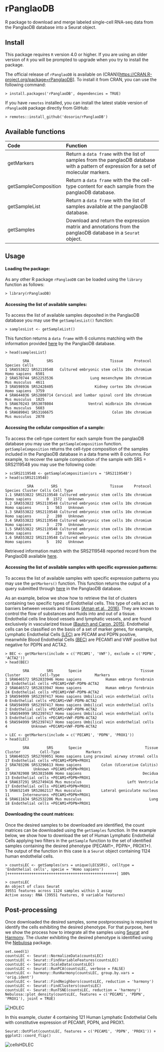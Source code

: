 rPanglaoDB 
========
R package to download and merge labeled single-cell RNA-seq data from the PanglaoDB database into a Seurat object.

Install
-------
This package requires `R` version 4.0 or higher. If you are using an older version of `R` you will be prompted to upgrade when you try to install the package.

The official release of `rPanglaoDB` is available on (CRAN)[https://CRAN.R-project.org/package=rPanglaoDB]. To install it from CRAN, you can use the following command:
```
> install.packages('rPanglaoDB', dependencies = TRUE)
```

If you have `remotes` installed, you can install the latest stable version of `rPanglaoDB` package directly from GitHub:

```
> remotes::install_github('dosorio/rPanglaoDB')
```
Available functions
-------
| Code        | Function |
| :------------- |:-------------|
|getMarkers|	Return a `data frame` with the list of samples from the panglaoDB database with a pattern of expression for a set of molecular markers.|
|getSampleComposition| Return a `data frame` with the the cell-type content for each sample from the panglaoDB database.|
|getSampleList| Return a `data frame` with the list of samples available at the panglaoDB database.|
|getSamples| Download and return the expression matrix and annotations from the panglaoDB database in a `Seurat` object. |

Usage
-------
#### Loading the package:
As any other R package `rPanglaoDB` can be loaded using the `library` function as follows:
```
> library(rPanglaoDB)
```
#### Accessing the list of available samples:
To access the list of available samples deposited in the PanglaoDB database you may use the `getSamplesList()` function:
```
> samplesList <- getSampleList()
```
This function returns a ``data frame`` with 6 columns matching with the information provided [here](https://panglaodb.se/samples.html) by the PanglaoDB database.
```
> head(samplesList)

        SRA        SRS                          Tissue     Protocol      Species Cells
1 SRA553822 SRS2119548   Cultured embryonic stem cells 10x chromium Homo sapiens  6501
2 SRA570744 SRS2253536                 Lung mesenchyme 10x chromium Mus musculus  4611
3 SRA598936 SRS2428405                   Kidney cortex 10x chromium Homo sapiens  3759
4 SRA644036 SRS2808714 Cervical and lumbar spinal cord 10x chromium Mus musculus  1025
5 SRA670243 SRS3078084                Ventral midbrain 10x chromium Mus musculus  5603
6 SRA689041 SRS3166675                           Colon 10x chromium Mus musculus  2878
```
#### Accessing the cellular composition of a sample:
To access the cell-type content for each sample from the panglaoDB database you may use the `getSampleComposition` function. `getSampleComposition` returns the cell-type composition of the samples included in the PanglaoDB database in a data frame with 8 columns. For example, to recover the sample composition of the sample with SRS = SRS2119548 you may use the following code:
```
> scSRS2119548 <- getSampleComposition(srs = 'SRS2119548')
> head(scSRS2119548)

          SRA        SRS                        Tissue     Protocol      Species Cluster Cells Cell Type
1.1 SRA553822 SRS2119548 Cultured embryonic stem cells 10x chromium Homo sapiens       0  1572   Unknown
1.2 SRA553822 SRS2119548 Cultured embryonic stem cells 10x chromium Homo sapiens       1   563   Unknown
1.3 SRA553822 SRS2119548 Cultured embryonic stem cells 10x chromium Homo sapiens       2   280   Unknown
1.4 SRA553822 SRS2119548 Cultured embryonic stem cells 10x chromium Homo sapiens       3   270   Unknown
1.5 SRA553822 SRS2119548 Cultured embryonic stem cells 10x chromium Homo sapiens       4   220   Unknown
1.6 SRA553822 SRS2119548 Cultured embryonic stem cells 10x chromium Homo sapiens       5   192   Unknown
```
Retrieved information match with the SRS2119548 reported record from the PanglaoDB available [here](https://panglaodb.se/list_clusters_and_cell_types.html?sra=SRA553822&srs=SRS2119548).

#### Accessing the list of available samples with specific expression patterns:
To access the list of available samples with specific expression patterns you may use the `getMarkers()` function. This function returns the output of a query submitted through [here](https://panglaodb.se/search.html) in the PanglaoDB database. 

As an example, below we show how to retrieve the list of clusters containing two specific types of Endothelial cells. This type of cells act as barriers between vessels and tissues [(Aman et al., 2016)](https://www.ncbi.nlm.nih.gov/pmc/articles/PMC5504427/). They are known to control the flow of substances and fluids into and out of a tissue. Endothelial cells line blood vessels and lymphatic vessels, and are found exclusively in vascularized tissue [(Bautch and Caron, 2015)](https://www.ncbi.nlm.nih.gov/pmc/articles/PMC4355271/). Endothelial cells can be classified on the basis of a set of marker genes, for example, Lymphatic Endothelial Cells [(LEC)](https://promocell.com/product/human-dermal-lymphatic-endothelial-cells-hdlec/) are PECAM and PDPN positive, meanwhile Blood Endothelial Cells [(BEC)](https://promocell.com/product/human-dermal-blood-endothelial-cells-hdbec/) are PECAM1 and VWF positive but negative for PDPN and ACTA2. 
```
> BEC <- getMarkers(include = c('PECAM1', 'VWF'), exclude = c('PDPN', 'ACTA2'))
> head(BEC)

        SRA        SRS       Specie                           Tissue Cluster         Cell-Type                Markers
1 SRA646572 SRS2833946 Homo sapiens           Human embryo forebrain      28 Endothelial cells +PECAM1+VWF-PDPN-ACTA2
2 SRA646572 SRS2833947 Homo sapiens           Human embryo forebrain      24 Endothelial cells +PECAM1+VWF-PDPN-ACTA2
3 SRA594999 SRS2397417 Homo sapiens Umbilical vein endothelial cells       0 Endothelial cells +PECAM1+VWF-PDPN-ACTA2
4 SRA594999 SRS2397417 Homo sapiens Umbilical vein endothelial cells       2 Endothelial cells +PECAM1+VWF-PDPN-ACTA2
5 SRA594999 SRS2397417 Homo sapiens Umbilical vein endothelial cells       3 Endothelial cells +PECAM1+VWF-PDPN-ACTA2
6 SRA594999 SRS2397417 Homo sapiens Umbilical vein endothelial cells       4           Unknown +PECAM1+VWF-PDPN-ACTA2
```
```
> LEC <- getMarkers(include = c('PECAM1', 'PDPN', 'PROX1'))
> head(LEC)

        SRA        SRS       Specie                             Tissue Cluster         Cell-Type            Markers
1 SRA640325 SRS2769051 Homo sapiens Lung proximal airway stromal cells      17 Endothelial cells +PECAM1+PDPN+PROX1
2 SRA703206 SRS3296613 Homo sapiens         Colon (Ulcerative Colitis)      15           Unknown +PECAM1+PDPN+PROX1
3 SRA782908 SRS3815606 Homo sapiens                            Decidua      13 Endothelial cells +PECAM1+PDPN+PROX1
4 SRA637291 SRS2749416 Mus musculus                     Left Ventricle      17 Endothelial cells +PECAM1+PDPN+PROX1
5 SRA652149 SRS2862117 Mus musculus         Lateral geniculate nucleus      11      Interneurons +PECAM1+PDPN+PROX1
6 SRA611634 SRS2532206 Mus musculus                               Lung      18 Endothelial cells +PECAM1+PDPN+PROX1
```

#### Downloading the count matrices:
Once the desired samples to be downloaded are identified, the count matrices can be downloaded using the `getSamples` function. In the example below, we show how to download the set of Human Lymphatic Endothelial Cells applying two filters in the `getSample` function to the set of identified samples containing the desired phenotype (PECAM1+, PDPN+, PROX1+). The output of the function in this case is a `Seurat` object containing 1124 human endothelial cells. 
```
> countsLEC <- getSamples(srs = unique(LEC$SRS), celltype = 'Endothelial cells', specie = 'Homo sapiens')
|++++++++++++++++++++++++++++++++++++++++++++++++++| 100%

> countsLEC
An object of class Seurat 
39551 features across 1124 samples within 1 assay 
Active assay: RNA (39551 features, 0 variable features)
```

Post-processing
-------
Once downloaded the desired samples, some postprocessing is required to identify the cells exhibiting the desired phenotype. For that purpose, here we show the process how to integrate all the samples using [Seurat](https://CRAN.R-project.org/package=Seurat) and [Harmony](https://github.com/immunogenomics/harmony). The cluster exhibiting the desired phenotype is identified using the [Nebulosa](https://bioconductor.org/packages/Nebulosa/) package.
```
set.seed(1)
countsLEC <- Seurat::NormalizeData(countsLEC)
countsLEC <- Seurat::FindVariableFeatures(countsLEC)
countsLEC <- Seurat::ScaleData(countsLEC)
countsLEC <- Seurat::RunPCA(countsLEC, verbose = FALSE)
countsLEC <- harmony::RunHarmony(countsLEC, group.by.vars = 'orig.ident')
countsLEC <- Seurat::FindNeighbors(countsLEC, reduction = 'harmony')
countsLEC <- Seurat::FindClusters(countsLEC)
countsLEC <- Seurat::RunTSNE(countsLEC, reduction = 'harmony')
Nebulosa::plot_density(countsLEC, features = c('PECAM1', 'PDPN', 'PROX1'), joint = TRUE)
```
![HDLEC](https://raw.githubusercontent.com/dosorio/rPanglaoDB/master/inst/plots/HDLEC.png)

In this example, cluster 4 containing 121 Human Lymphatic Endothelial Cells with constitutive expression of PECAM1, PDPN, and PROX1.
```
Seurat::DotPlot(countsLEC, features = c('PECAM1', 'PDPN', 'PROX1')) + ggplot2::coord_flip()
```
![cellsHDLEC](https://raw.githubusercontent.com/dosorio/rPanglaoDB/master/inst/plots/cellsHDLEC.png)

